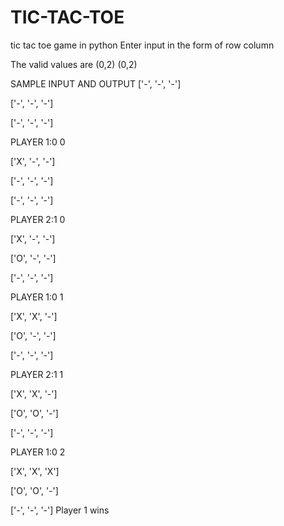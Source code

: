 # TIC-TAC-TOE
tic tac toe game in python
Enter input in the form of row column

The valid values are (0,2) (0,2)

SAMPLE INPUT AND OUTPUT
['-', '-', '-']

['-', '-', '-']

['-', '-', '-']

PLAYER 1:0 0

['X', '-', '-']

['-', '-', '-']

['-', '-', '-']

PLAYER 2:1 0

['X', '-', '-']

['O', '-', '-']

['-', '-', '-']

PLAYER 1:0 1

['X', 'X', '-']

['O', '-', '-']

['-', '-', '-']

PLAYER 2:1 1

['X', 'X', '-']

['O', 'O', '-']

['-', '-', '-']

PLAYER 1:0 2

['X', 'X', 'X']

['O', 'O', '-']

['-', '-', '-']
Player 1 wins
